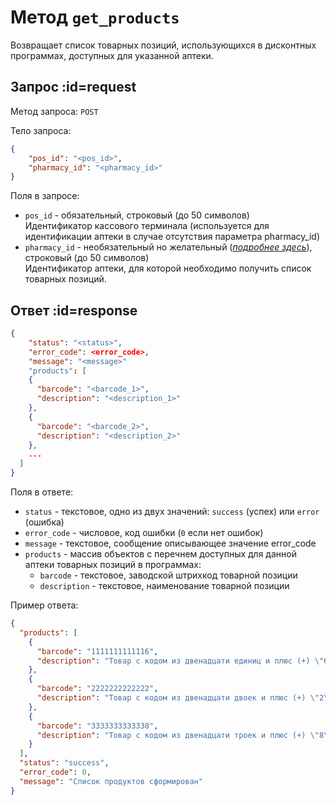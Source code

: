 # Метод `get_products`

Возвращает список товарных позиций, использующихся в дисконтных программах, доступных для указанной аптеки.

## Запрос :id=request

Метод запроса: `POST`

Тело запроса: 
```json
{
    "pos_id": "<pos_id>",
    "pharmacy_id": "<pharmacy_id>"
}
```

Поля в запросе:

  * `pos_id` - обязательный, строковый (до 50 символов) \
Идентификатор кассового терминала (используется для идентификации аптеки в случае отсутствия параметра pharmacy_id)
  * `pharmacy_id` - необязательный но желательный (*[подробнее здесь](/like_changes#pharmacy_id)*), строковый (до 50 символов) \
Идентификатор аптеки, для которой необходимо получить список товарных позиций.


## Ответ :id=response

```json
{
    "status": "<status>",
    "error_code": <error_code>,
    "message": "<message>"
    "products": [
    {
      "barcode": "<barcode_1>",
      "description": "<description_1>"
    },
    {
      "barcode": "<barcode_2>",
      "description": "<description_2>"
    },
    ...
  ]
}
```

Поля в ответе:

  * `status` - текстовое, одно из двух значений: `success` (успех) или `error` (ошибка)
  * `error_code` - числовое, код ошибки (`0` если нет ошибок)
  * `message` - текстовое, сообщение описывающее значение error_code
  * `products` - массив объектов с перечнем доступных для данной аптеки товарных позиций в программах:
    * `barcode` - текстовое, заводской штрихкод товарной позиции
    * `description` - текстовое, наименование товарной позиции

Пример ответа:
```json
{
  "products": [
    {
      "barcode": "1111111111116",
      "description": "Товар с кодом из двенадцати единиц и плюс (+) \"6\""
    },
    {
      "barcode": "2222222222222",
      "description": "Товар с кодом из двенадцати двоек и плюс (+) \"2\""
    },
    {
      "barcode": "3333333333338",
      "description": "Товар с кодом из двенадцати троек и плюс (+) \"8\""
    }
  ],
  "status": "success",
  "error_code": 0,
  "message": "Список продуктов сформирован"
}
```
